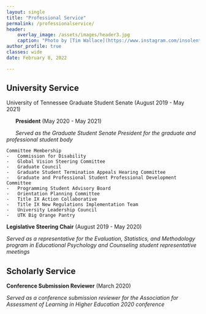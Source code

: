 ```yaml
---
layout: single
title: "Professional Service"
permalink: /professionalservice/
header:
    overlay_image: /assets/images/header3.jpg
    caption: "Photo by [Tim Wallace](https://www.instagram.com/insolentprodigy/)"
author_profile: true
classes: wide
date: February 8, 2022

---
```


## University Service

University of Tennessee Graduate Student Senate (August 2019 - May 2021)

&nbsp;&nbsp;&nbsp;&nbsp;&nbsp;&nbsp;**President** (May 2020 - May 2021)
    
&nbsp;&nbsp;&nbsp;&nbsp;&nbsp;&nbsp;*Served as the Graduate Student Senate President for the graduate and professional student body*
    
    Committee Membership
    -	Commission for Disability
    -	Global Vision Steering Committee 
    -	Graduate Council
    -	Graduate Student Termination Appeals Hearing Committee
    -	Graduate and Professional Student Professional Development Committee
    -	Programming Student Advisory Board
    -	Orientation Planning Committee
    -	Title IX Action Collaborative
    -	Title IX New Regulations Implementation Team
    -	University Leadership Council
    -	UTK Big Orange Pantry
    
**Legislative Steering Chair** (August 2019 - May 2020)
    
   *Served as a representative for the Evaluation, Statistics, and Methodology program in Educational Psychology and Counseling student representative meetings*


## Scholarly Service
**Conference Submission Reviewer** (March 2020)

   *Served as a conference submission reviewer for the Association for Assessment of Learning in Higher Education 2020 conference*
